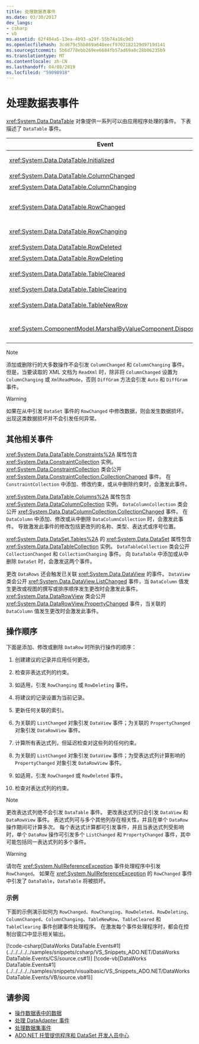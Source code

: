 ```yaml
---
title: 处理数据表事件
ms.date: 03/30/2017
dev_langs:
- csharp
- vb
ms.assetid: 62f404a5-13ea-4b93-a29f-55b74a16c9d3
ms.openlocfilehash: 3cd679c5bb869a648eecf9702182129d9719d141
ms.sourcegitcommit: 5b6d778ebb269ee6684fb57ad69a8c28b06235b9
ms.translationtype: MT
ms.contentlocale: zh-CN
ms.lasthandoff: 04/08/2019
ms.locfileid: "59098918"
---
```

# <a name="handling-datatable-events"></a>处理数据表事件
<xref:System.Data.DataTable> 对象提供一系列可以由应用程序处理的事件。 下表描述了 `DataTable` 事件。  
  
|Event|描述|  
|-----------|-----------------|  
|<xref:System.Data.DataTable.Initialized>|在调用 <xref:System.Data.DataTable.EndInit%2A> 的 `DataTable` 方法后发生。 此事件主要用于支持设计时方案。|  
|<xref:System.Data.DataTable.ColumnChanged>|在成功更改 <xref:System.Data.DataColumn> 中的值后发生。|  
|<xref:System.Data.DataTable.ColumnChanging>|提交 `DataColumn` 的值后发生。|  
|<xref:System.Data.DataTable.RowChanged>|在成功更改 `DataColumn` 值或 <xref:System.Data.DataRow.RowState%2A> 中 <xref:System.Data.DataRow> 的 `DataTable` 后发生。|  
|<xref:System.Data.DataTable.RowChanging>|在提交对 `DataColumn` 值或 `RowState` 中 `DataRow` 的 `DataTable` 的更改后发生。|  
|<xref:System.Data.DataTable.RowDeleted>|在 `DataRow` 中的 `DataTable` 已标记为 `Deleted` 后发生。|  
|<xref:System.Data.DataTable.RowDeleting>|在 `DataRow` 中的 `DataTable` 标记为 `Deleted` 前发生。|  
|<xref:System.Data.DataTable.TableCleared>|在对 <xref:System.Data.DataTable.Clear%2A> 的 `DataTable` 方法的调用已成功清除每个 `DataRow` 后发生。|  
|<xref:System.Data.DataTable.TableClearing>|在调用 `Clear` 方法后，开始执行 `Clear` 操作前发生。|  
|<xref:System.Data.DataTable.TableNewRow>|在对 `DataRow` 的 `NewRow` 方法的调用创建了新 `DataTable` 后发生。|  
|<xref:System.ComponentModel.MarshalByValueComponent.Disposed>|在 `DataTable` 被 `Disposed` 时发生。 从 <xref:System.ComponentModel.MarshalByValueComponent> 继承。|  
  
> [!NOTE]
>  添加或删除行的大多数操作不会引发 `ColumnChanged` 和 `ColumnChanging` 事件。 但是，当要读取的 XML 文档为 `ReadXml` 时，除非将 `ColumnChanged` 设置为 `ColumnChanging` 或 `XmlReadMode`，否则 `DiffGram` 方法会引发 `Auto` 和 `DiffGram` 事件。  
  
> [!WARNING]
>  如果在从中引发 `DataSet` 事件的 `RowChanged` 中修改数据，则会发生数据损坏。 出现这类数据损坏并不会引发任何异常。  
  
## <a name="additional-related-events"></a>其他相关事件  
 <xref:System.Data.DataTable.Constraints%2A> 属性包含 <xref:System.Data.ConstraintCollection> 实例。 <xref:System.Data.ConstraintCollection> 类会公开 <xref:System.Data.ConstraintCollection.CollectionChanged> 事件。 在 `ConstraintCollection` 中添加、修改约束，或从中删除约束时，会激发此事件。  
  
 <xref:System.Data.DataTable.Columns%2A> 属性包含 <xref:System.Data.DataColumnCollection> 实例。 `DataColumnCollection` 类会公开 <xref:System.Data.DataColumnCollection.CollectionChanged> 事件。 在 `DataColumn` 中添加、修改或从中删除 `DataColumnCollection` 时，会激发此事件。 导致激发此事件的修改包括更改列的名称、类型、表达式或序号位置。  
  
 <xref:System.Data.DataSet.Tables%2A> 的 <xref:System.Data.DataSet> 属性包含 <xref:System.Data.DataTableCollection> 实例。 `DataTableCollection` 类会公开 `CollectionChanged` 和 `CollectionChanging` 事件。 向 `DataTable` 中添加或从中删除 `DataSet` 时，会激发这两个事件。  
  
 更改 `DataRows` 还会触发已关联 <xref:System.Data.DataView> 的事件。 `DataView` 类会公开 <xref:System.Data.DataView.ListChanged> 事件，当 `DataColumn` 值发生更改或视图的撰写或排序顺序发生更改时会激发此事件。 <xref:System.Data.DataRowView> 类会公开 <xref:System.Data.DataRowView.PropertyChanged> 事件，当关联的 `DataColumn` 值发生更改时会激发此事件。  
  
## <a name="sequence-of-operations"></a>操作顺序  
 下面是添加、修改或删除 `DataRow` 时所执行操作的顺序：  
  
1.  创建建议的记录并应用任何更改。  
  
2.  检查非表达式列的约束。  
  
3.  如适用，引发 `RowChanging` 或 `RowDeleting` 事件。  
  
4.  将建议的记录设置为当前记录。  
  
5.  更新任何关联的索引。  
  
6.  为关联的 `ListChanged` 对象引发 `DataView` 事件；为关联的 `PropertyChanged` 对象引发 `DataRowView` 事件。  
  
7.  计算所有表达式列，但延迟检查对这些列的任何约束。  
  
8.  为关联的 `ListChanged` 对象引发 `DataView` 事件；为受表达式列计算影响的 `PropertyChanged` 对象引发 `DataRowView` 事件。  
  
9. 如适用，引发 `RowChanged` 或 `RowDeleted` 事件。  
  
10. 检查对表达式列的约束。  
  
> [!NOTE]
>  更改表达式列绝不会引发 `DataTable` 事件。 更改表达式列只会引发 `DataView` 和 `DataRowView` 事件。 表达式列可与多个其他列存在相关性，并且在单个 `DataRow` 操作期间可计算多次。 每个表达式计算都可引发事件，并且当表达式列受影响时，单个 `DataRow` 操作可引发多个 `ListChanged` 和 `PropertyChanged` 事件，其中可能包括同一表达式列的多个事件。  
  
> [!WARNING]
>  请勿在 <xref:System.NullReferenceException> 事件处理程序中引发 `RowChanged`。 如果在 <xref:System.NullReferenceException> 的 `RowChanged` 事件中引发了 `DataTable`，`DataTable` 将被损坏。  
  
### <a name="example"></a>示例  
 下面的示例演示如何为 `RowChanged`、`RowChanging`、`RowDeleted`、`RowDeleting`、`ColumnChanged`、`ColumnChanging`、`TableNewRow`、`TableCleared` 和 `TableClearing` 事件创建事件处理程序。 在激发每个事件处理程序时，都会在控制台窗口中显示相关输出。  
  
 [!code-csharp[DataWorks DataTable.Events#1](../../../../../samples/snippets/csharp/VS_Snippets_ADO.NET/DataWorks DataTable.Events/CS/source.cs#1)]
 [!code-vb[DataWorks DataTable.Events#1](../../../../../samples/snippets/visualbasic/VS_Snippets_ADO.NET/DataWorks DataTable.Events/VB/source.vb#1)]  
  
## <a name="see-also"></a>请参阅

- [操作数据表中的数据](../../../../../docs/framework/data/adonet/dataset-datatable-dataview/manipulating-data-in-a-datatable.md)
- [处理 DataAdapter 事件](../../../../../docs/framework/data/adonet/handling-dataadapter-events.md)
- [处理数据集事件](../../../../../docs/framework/data/adonet/dataset-datatable-dataview/handling-dataset-events.md)
- [ADO.NET 托管提供程序和 DataSet 开发人员中心](https://go.microsoft.com/fwlink/?LinkId=217917)
